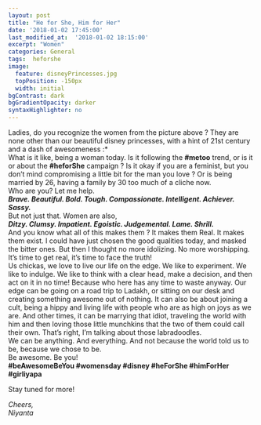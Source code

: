 ```yaml
---
layout: post
title: "He for She, Him for Her"
date: '2018-01-02 17:45:00'
last_modified_at:  '2018-01-02 18:15:00'
excerpt: "Women"
categories: General
tags:  heforshe
image:
  feature: disneyPrincesses.jpg
  topPosition: -150px
  width: initial
bgContrast: dark
bgGradientOpacity: darker
syntaxHighlighter: no
---
```


<p>
	Ladies, do you recognize the women from the picture above ? They are none other than our beautiful disney princesses, with a hint of 21st century and a dash of awesomeness :*<br>
	What is it like, being a woman today. Is it following the <b>#metoo</b> trend, or is it or about the <b>#heforShe</b> campaign ? Is it okay if you are a feminist, but you don’t mind compromising a little bit for the man you love ? Or is being married by 26, having a family by 30 too much of a cliche now.<br>
	Who are you? Let me help.<br>
	<b><i>Brave. Beautiful. Bold. Tough. Compassionate. Intelligent. Achiever. Sassy.</i></b><br>
	But not just that. Women are also,<br>
	<b><i>Ditzy. Clumsy. Impatient. Egoistic. Judgemental. Lame. Shrill.</i></b><br>
	And you know what all of this makes them ? It makes them Real. It makes them exist. I could have just chosen the good qualities today, and masked the bitter ones. But then I thought no more idolizing. No more worshipping. It’s time to get real, it’s time to face the truth!<br>
	Us chickas, we love to live our life on the edge. We like to experiment. We like to indulge. We like to think with a clear head, make a decision, and then act on it in no time! Because who here has any time to waste anyway. Our edge can be going on a road trip to Ladakh, or sitting on our desk and creating something awesome out of nothing. It can also be about joining a cult, being a hippy and living life with people who are as high on joys as we are. And other times, it can be marrying that idiot, traveling the world with him and then loving those little munchkins that the two of them could call their own. That’s right, I’m talking about those labradoodles.<br>
	We can be anything. And everything. And not because the world told us to be, because we chose to be.<br> 
	Be awesome. Be you!<br>
	<b>#beAwesomeBeYou #womensday #disney #heForShe #himForHer #girliyapa</b>
</p>

<p>Stay tuned for more!</p>

<p>
	<i>Cheers,<br>
	Niyanta</i>
</p>
